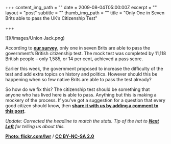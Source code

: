 +++
content_img_path = ""
date = 2009-08-04T05:00:00Z
excerpt = ""
layout = "post"
subtitle = ""
thumb_img_path = ""
title = "Only One in Seven Brits able to pass the UK’s Citizenship Test"

+++


![](/images/Union Jack.png)

According to [**our survey**](http://www.redsquirrelbooks.com/index.php/site/detail/polish_score_top_marks_in_britishness_test/), only one in seven Brits are able to pass the government’s British citizenship test. The mock test was completed by 11,118 British people – only 1,585, or 14 per cent, achieved a pass score.

Earlier this week, the government proposed to increase the difficulty of the test and add extra topics on history and politics. However should this be happening when so few native Brits are able to pass the test already?

So how do we fix this? The citizenship test should be something that anyone who has lived here is able to pass. Anything but this is making a mockery of the process. If you’ve got a suggestion for a question that every good citizen should know, then [**share it with us by adding a comment to this post**](https://howbritish.wpengine.com/2009/08/04/one-in-seven-brits-pass-the-uks-citizenship-test/#respond).

_Update: Corrected the headline to match the stats. Tip of the hat to_ [**_Next Left_**](http://www.nextleft.org/2009/08/on-failing-citizenship-test.html) _for telling us about this._

[**Photo: flickr.com/lwr**](https://www.flickr.com/photos/lwr/) / [**CC BY-NC-SA 2.0**](https://creativecommons.org/licenses/by-nc-sa/2.0/)